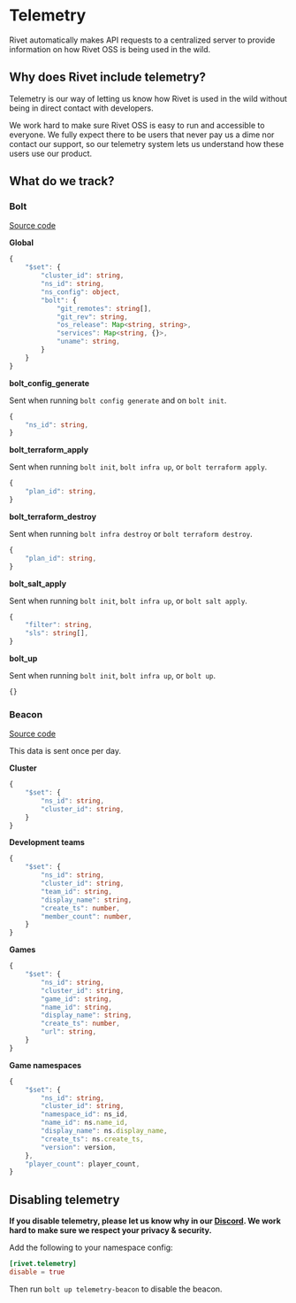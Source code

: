 # Telemetry

Rivet automatically makes API requests to a centralized server to provide information on how Rivet OSS is being used in the wild.

## Why does Rivet include telemetry?

Telemetry is our way of letting us know how Rivet is used in the wild without being in direct contact with developers.

We work hard to make sure Rivet OSS is easy to run and accessible to everyone. We fully expect there to be users that never pay us a dime nor contact our support, so our telemetry system lets us understand how these users use our product.

## What do we track?

### Bolt
 
[Source code](/lib/bolt/core/src/utils/telemetry.rs)

**Global**

```typescript
{
	"$set": {
		"cluster_id": string,
		"ns_id": string,
		"ns_config": object,
		"bolt": {
			"git_remotes": string[],
			"git_rev": string,
			"os_release": Map<string, string>,
			"services": Map<string, {}>,
			"uname": string,
		}
	}
}
```

**bolt_config_generate**

Sent when running `bolt config generate` and on `bolt init`.

```typescript
{
	"ns_id": string,
}
```

**bolt_terraform_apply**

Sent when running `bolt init`, `bolt infra up`, or `bolt terraform apply`.

```typescript
{
	"plan_id": string,
}
```

**bolt_terraform_destroy**

Sent when running `bolt infra destroy` or `bolt terraform destroy`.

```typescript
{
	"plan_id": string,
}
```

**bolt_salt_apply**

Sent when running `bolt init`, `bolt infra up`, or `bolt salt apply`.

```typescript
{
	"filter": string,
	"sls": string[],
}
```

**bolt_up**

Sent when running `bolt init`, `bolt infra up`, or `bolt up`.

```typescript
{}
```

### Beacon

[Source code](/svc/pkg/telemetry/standalone/beacon/src/lib.rs)

This data is sent once per day.

**Cluster**

```typescript
{
	"$set": {
		"ns_id": string,
		"cluster_id": string,
	}
}
```

**Development teams**

```typescript
{
	"$set": {
		"ns_id": string,
		"cluster_id": string,
		"team_id": string,
		"display_name": string,
		"create_ts": number,
		"member_count": number,
	}
}
```

**Games**

```typescript
{
	"$set": {
		"ns_id": string,
		"cluster_id": string,
		"game_id": string,
		"name_id": string,
		"display_name": string,
		"create_ts": number,
		"url": string,
	}
}
```

**Game namespaces**

```typescript
{
	"$set": {
		"ns_id": string,
		"cluster_id": string,
		"namespace_id": ns_id,
		"name_id": ns.name_id,
		"display_name": ns.display_name,
		"create_ts": ns.create_ts,
		"version": version,
	},
	"player_count": player_count,
}
```

## Disabling telemetry

**If you disable telemetry, please let us know why in our [Discord](https://discord.gg/BG2vqsJczH). We work hard to make sure we respect your privacy & security.**

Add the following to your namespace config:

```toml
[rivet.telemetry]
disable = true
```

Then run `bolt up telemetry-beacon` to disable the beacon.

